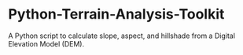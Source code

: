 # Python-Terrain-Analysis-Toolkit
A Python script to calculate slope, aspect, and hillshade from a Digital Elevation Model (DEM).
